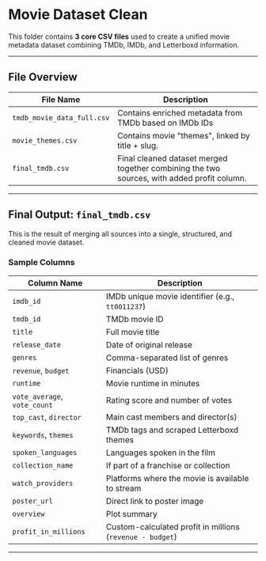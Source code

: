 # Movie Dataset Clean

This folder contains **3 core CSV files** used to create a unified movie metadata dataset combining TMDb, IMDb, and Letterboxd information.

---

## File Overview

| File Name                 | Description                                                                 |
|--------------------------|-----------------------------------------------------------------------------|
| `tmdb_movie_data_full.csv` | Contains enriched metadata from TMDb based on IMDb IDs                    |
| `movie_themes.csv`         | Contains movie "themes", linked by title + slug.                          |
| `final_tmdb.csv`           | Final cleaned dataset merged together combining the two sources, with added profit column. |

---

## Final Output: `final_tmdb.csv`

This is the result of merging all sources into a single, structured, and cleaned movie dataset.

### Sample Columns

| Column Name            | Description                                               |
|------------------------|-----------------------------------------------------------|
| `imdb_id`              | IMDb unique movie identifier (e.g., `tt0011237`)          |
| `tmdb_id`              | TMDb movie ID                                             |
| `title`                | Full movie title                                          |
| `release_date`         | Date of original release                                  |
| `genres`               | Comma-separated list of genres                            |
| `revenue`, `budget`    | Financials (USD)                                          |
| `runtime`              | Movie runtime in minutes                                  |
| `vote_average`, `vote_count` | Rating score and number of votes                   |
| `top_cast`, `director` | Main cast members and director(s)                         |
| `keywords`, `themes`   | TMDb tags and scraped Letterboxd themes                   |
| `spoken_languages`     | Languages spoken in the film                              |
| `collection_name`      | If part of a franchise or collection                      |
| `watch_providers`      | Platforms where the movie is available to stream          |
| `poster_url`           | Direct link to poster image                               |
| `overview`             | Plot summary                                              |
| `profit_in_millions`   | Custom-calculated profit in millions (`revenue - budget`) |

---



